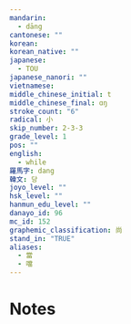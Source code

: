 ```yaml
---
mandarin:
  - dāng
cantonese: ""
korean:
korean_native: ""
japanese:
  - TOU
japanese_nanori: ""
vietnamese:
middle_chinese_initial: t
middle_chinese_final: ɑŋ
stroke_count: "6"
radical: 小
skip_number: 2-3-3
grade_level: 1
pos: ""
english:
  - while
羅馬字: dang
韓文: 당
joyo_level: ""
hsk_level: ""
hanmun_edu_level: ""
danayo_id: 96
mc_id: 152
graphemic_classification: 尚
stand_in: "TRUE"
aliases:
  - 當
  - 噹
---
```


# Notes

